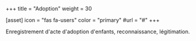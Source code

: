 +++
title = "Adoption"
weight = 30

[asset]
  icon = "fas fa-users"
  color = "primary"
  #url = "#"
+++

Enregistrement d'acte d'adoption d'enfants, reconnaissance, légitimation.
